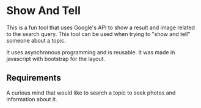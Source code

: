 # Show And Tell

This is a fun tool that uses Google's API to show a result and
image related to the search query. This tool can be used when trying to "show and tell"
someone about a topic.

It uses asynchronous programming and is reusable.
It was made in javascript with bootstrap for the layout.

## Requirements

A curious mind that would like to search a topic to seek photos and information about it.
